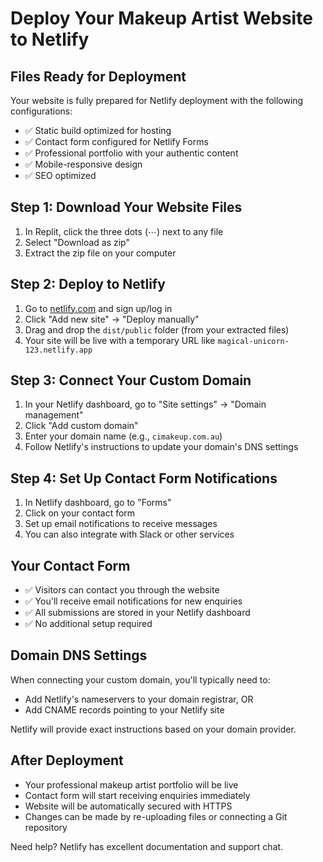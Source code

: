 # Deploy Your Makeup Artist Website to Netlify

## Files Ready for Deployment
Your website is fully prepared for Netlify deployment with the following configurations:
- ✅ Static build optimized for hosting
- ✅ Contact form configured for Netlify Forms
- ✅ Professional portfolio with your authentic content
- ✅ Mobile-responsive design
- ✅ SEO optimized

## Step 1: Download Your Website Files
1. In Replit, click the three dots (⋯) next to any file
2. Select "Download as zip"
3. Extract the zip file on your computer

## Step 2: Deploy to Netlify
1. Go to [netlify.com](https://netlify.com) and sign up/log in
2. Click "Add new site" → "Deploy manually"
3. Drag and drop the `dist/public` folder (from your extracted files)
4. Your site will be live with a temporary URL like `magical-unicorn-123.netlify.app`

## Step 3: Connect Your Custom Domain
1. In your Netlify dashboard, go to "Site settings" → "Domain management"
2. Click "Add custom domain"
3. Enter your domain name (e.g., `cimakeup.com.au`)
4. Follow Netlify's instructions to update your domain's DNS settings

## Step 4: Set Up Contact Form Notifications
1. In Netlify dashboard, go to "Forms"
2. Click on your contact form
3. Set up email notifications to receive messages
4. You can also integrate with Slack or other services

## Your Contact Form
- ✅ Visitors can contact you through the website
- ✅ You'll receive email notifications for new enquiries
- ✅ All submissions are stored in your Netlify dashboard
- ✅ No additional setup required

## Domain DNS Settings
When connecting your custom domain, you'll typically need to:
- Add Netlify's nameservers to your domain registrar, OR
- Add CNAME records pointing to your Netlify site

Netlify will provide exact instructions based on your domain provider.

## After Deployment
- Your professional makeup artist portfolio will be live
- Contact form will start receiving enquiries immediately
- Website will be automatically secured with HTTPS
- Changes can be made by re-uploading files or connecting a Git repository

Need help? Netlify has excellent documentation and support chat.